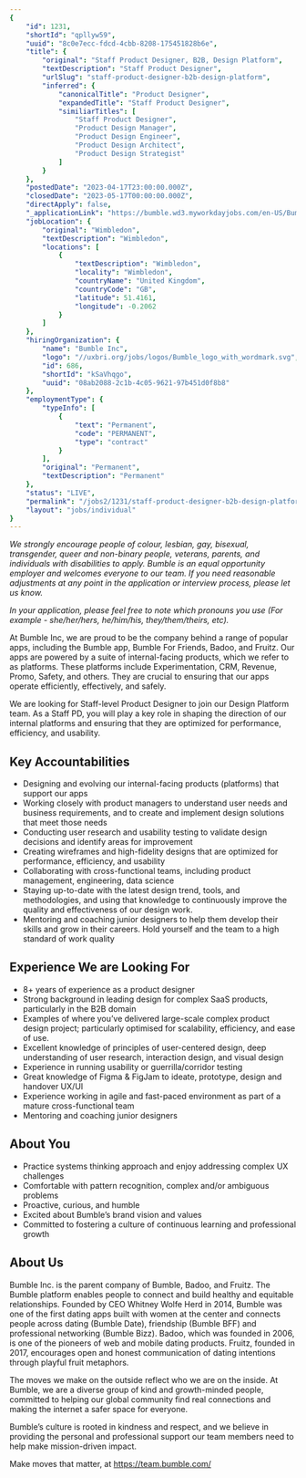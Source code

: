 ```yaml
---
{
	"id": 1231,
	"shortId": "qpllyw59",
	"uuid": "8c0e7ecc-fdcd-4cbb-8208-175451828b6e",
	"title": {
		"original": "Staff Product Designer, B2B, Design Platform",
		"textDescription": "Staff Product Designer",
		"urlSlug": "staff-product-designer-b2b-design-platform",
		"inferred": {
			"canonicalTitle": "Product Designer",
			"expandedTitle": "Staff Product Designer",
			"similiarTitles": [
				"Staff Product Designer",
				"Product Design Manager",
				"Product Design Engineer",
				"Product Design Architect",
				"Product Design Strategist"
			]
		}
	},
	"postedDate": "2023-04-17T23:00:00.000Z",
	"closedDate": "2023-05-17T00:00:00.000Z",
	"directApply": false,
	"_applicationLink": "https://bumble.wd3.myworkdayjobs.com/en-US/Bumble_Careers/job/London/Staff-Product-Designer--B2B--Design-Platform_JR1493",
	"jobLocation": {
		"original": "Wimbledon",
		"textDescription": "Wimbledon",
		"locations": [
			{
				"textDescription": "Wimbledon",
				"locality": "Wimbledon",
				"countryName": "United Kingdom",
				"countryCode": "GB",
				"latitude": 51.4161,
				"longitude": -0.2062
			}
		]
	},
	"hiringOrganization": {
		"name": "Bumble Inc",
		"logo": "//uxbri.org/jobs/logos/Bumble_logo_with_wordmark.svg",
		"id": 686,
		"shortId": "kSaVhqgo",
		"uuid": "08ab2088-2c1b-4c05-9621-97b451d0f8b8"
	},
	"employmentType": {
		"typeInfo": [
			{
				"text": "Permanent",
				"code": "PERMANENT",
				"type": "contract"
			}
		],
		"original": "Permanent",
		"textDescription": "Permanent"
	},
	"status": "LIVE",
	"permalink": "/jobs2/1231/staff-product-designer-b2b-design-platform",
	"layout": "jobs/individual"
}
---
```

<p><em>We strongly encourage people of colour, lesbian, gay, bisexual, transgender, queer and non-binary people, veterans, parents, and individuals with disabilities to apply. Bumble is an equal opportunity employer and welcomes everyone to our team. If you need reasonable adjustments at any point in the application or interview process, please let us know.</em></p>
<p><em>In your application, please feel free to note which pronouns you use (For example - she/her/hers, he/him/his, they/them/theirs, etc).</em></p>
<p>At Bumble Inc, we are proud to be the company behind a range of popular apps, including the Bumble app, Bumble For Friends, Badoo, and Fruitz. Our apps are powered by a suite of internal-facing products, which we refer to as platforms. These platforms include Experimentation, CRM, Revenue, Promo, Safety, and others. They are crucial to ensuring that our apps operate efficiently, effectively, and safely.</p>
<p>We are looking for Staff-level Product Designer to join our Design Platform team. As a Staff PD, you will play a key role in shaping the direction of our internal platforms and ensuring that they are optimized for performance, efficiency, and usability. </p>
<h2 id="key-accountabilities">Key Accountabilities</h2>
<ul>
<li>Designing and evolving our internal-facing products (platforms) that support our apps</li>
<li>Working closely with product managers to understand user needs and business requirements, and to create and implement design solutions that meet those needs</li>
<li>Conducting user research and usability testing to validate design decisions and identify areas for improvement</li>
<li>Creating wireframes and high-fidelity designs that are optimized for performance, efficiency, and usability</li>
<li>Collaborating with cross-functional teams, including product management, engineering, data science</li>
<li>Staying up-to-date with the latest design trend, tools, and methodologies, and using that knowledge to continuously improve the quality and effectiveness of our design work.</li>
<li>Mentoring and coaching junior designers to help them develop their skills and grow in their careers. Hold yourself and the team to a high standard of work quality</li>
</ul>
<h2 id="experience-we-are-looking-for">Experience We are Looking For</h2>
<ul>
<li>8+ years of experience as a product designer</li>
<li>Strong background in leading design for complex SaaS products, particularly in the B2B domain</li>
<li>Examples of where you’ve delivered large-scale complex product design project; particularly optimised for scalability, efficiency, and ease of use. </li>
<li>Excellent knowledge of principles of user-centered design, deep understanding of user research, interaction design, and visual design</li>
<li>Experience in running usability or guerrilla/corridor testing</li>
<li>Great knowledge of Figma &amp; FigJam to ideate, prototype, design and handover UX/UI </li>
<li>Experience working in agile and fast-paced environment as part of a mature cross-functional team</li>
<li>Mentoring and coaching junior designers</li>
</ul>
<h2 id="about-you">About You</h2>
<ul>
<li>Practice systems thinking approach and enjoy addressing complex UX challenges</li>
<li>Comfortable with pattern recognition, complex and/or ambiguous problems</li>
<li>Proactive, curious, and humble</li>
<li>Excited about Bumble’s brand vision and values</li>
<li>Committed to fostering a culture of continuous learning and professional growth</li>
</ul>
<h2 id="about-us">About Us</h2>
<p>Bumble Inc. is the parent company of Bumble, Badoo, and Fruitz. The Bumble platform enables people to connect and build healthy and equitable relationships. Founded by CEO Whitney Wolfe Herd in 2014, Bumble was one of the first dating apps built with women at the center and connects people across dating (Bumble Date), friendship (Bumble BFF) and professional networking (Bumble Bizz). Badoo, which was founded in 2006, is one of the pioneers of web and mobile dating products. Fruitz, founded in 2017, encourages open and honest communication of dating intentions through playful fruit metaphors.</p>
<p>The moves we make on the outside reflect who we are on the inside. At Bumble, we are a diverse group of kind and growth-minded people, committed to helping our global community find real connections and making the internet a safer space for everyone.</p>
<p>Bumble’s culture is rooted in kindness and respect, and we believe in providing the personal and professional support our team members need to help make mission-driven impact.</p>
<p>Make moves that matter, at <a href="https://team.bumble.com/">https://team.bumble.com/</a></p>

